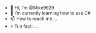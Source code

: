 - 👋 Hi, I’m @Mike9929
- 🌱 I’m currently learning how to use C#
- 📫 How to reach me ...
- ⚡ Fun fact: ...

<!---
Mike9929/Mike9929 is a ✨ special ✨ repository because its `README.md` (this file) appears on your GitHub profile.
You can click the Preview link to take a look at your changes.
--->
